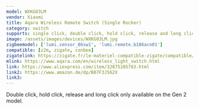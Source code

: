 ```yaml
---
model: WXKG03LM
vendor: Xiaomi
title: Aqara Wireless Remote Switch (Single Rocker)
category: switch
supports: single click, double click, hold click, release and long click, battery
image: /assets/images/devices/WXKG03LM.jpg
zigbeemodel: ['lumi.sensor_86sw1', 'lumi.remote.b186acn01']
compatible: [z2m, zigate, conbee]
zigatelink: https://zigate.fr/le-materiel-compatible-zigate/compatible/interrupteurmuralsurpilesimpletouche
mlink: https://www.aqara.com/en/wireless_light_switch.html
link: https://www.aliexpress.com/item/32875105783.html
link2: https://www.amazon.de/dp/B07F3J562X
link3: 
---
```

Double click, hold click, release and long click only available on the Gen 2 model.

